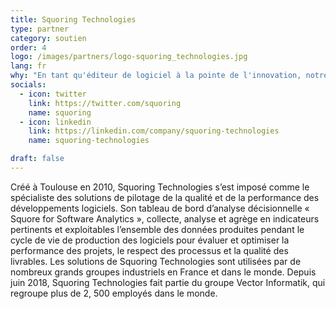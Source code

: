 ```yaml
---
title: Squoring Technologies
type: partner
category: soutien
order: 4
logo: /images/partners/logo-squoring_technologies.jpg
lang: fr
why: "En tant qu'éditeur de logiciel à la pointe de l'innovation, notre participation au DevFest nous permet d'échanger avec tous les acteurs de notre écosystème sur les dernières avancées technologiques. A ce titre, tous les ingénieurs de notre équipe R&D sont invités à participer à l'événement pour partager et rester connectés avec la grande communauté des développeurs !"
socials:
  - icon: twitter
    link: https://twitter.com/squoring
    name: squoring
  - icon: linkedin
    link: https://linkedin.com/company/squoring-technologies
    name: squoring-technologies

draft: false
---
```

Créé à Toulouse en 2010, Squoring Technologies s’est imposé comme le spécialiste des solutions de pilotage de la qualité et de la performance des développements logiciels. Son tableau de bord d’analyse décisionnelle « Squore for Software Analytics », collecte, analyse et agrège en indicateurs pertinents et exploitables l’ensemble des données produites pendant le cycle de vie de production des logiciels pour évaluer et optimiser la performance des projets, le respect des processus et la qualité des livrables. Les solutions de Squoring Technologies sont utilisées par de nombreux grands groupes industriels en France et dans le monde. Depuis juin 2018, Squoring Technologies fait partie du groupe Vector Informatik, qui regroupe plus de 2, 500 employés dans le monde.

